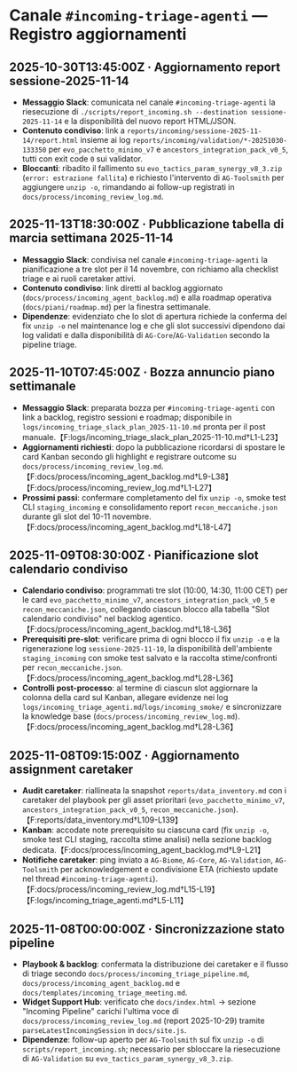 # Canale `#incoming-triage-agenti` — Registro aggiornamenti

<!-- incoming_triage_log:start -->
## 2025-10-30T13:45:00Z · Aggiornamento report sessione-2025-11-14
- **Messaggio Slack**: comunicata nel canale `#incoming-triage-agenti` la riesecuzione di `./scripts/report_incoming.sh --destination sessione-2025-11-14` e la disponibilità del nuovo report HTML/JSON.
- **Contenuto condiviso**: link a `reports/incoming/sessione-2025-11-14/report.html` insieme ai log `reports/incoming/validation/*-20251030-133350` per `evo_pacchetto_minimo_v7` e `ancestors_integration_pack_v0_5`, tutti con exit code `0` sui validator.
- **Bloccanti**: ribadito il fallimento su `evo_tactics_param_synergy_v8_3.zip` (`error: estrazione fallita`) e richiesto l'intervento di `AG-Toolsmith` per aggiungere `unzip -o`, rimandando ai follow-up registrati in `docs/process/incoming_review_log.md`.
## 2025-11-13T18:30:00Z · Pubblicazione tabella di marcia settimana 2025-11-14
- **Messaggio Slack**: condivisa nel canale `#incoming-triage-agenti` la pianificazione a tre slot per il 14 novembre, con richiamo alla checklist triage e ai ruoli caretaker attivi.
- **Contenuto condiviso**: link diretti al backlog aggiornato (`docs/process/incoming_agent_backlog.md`) e alla roadmap operativa (`docs/piani/roadmap.md`) per la finestra settimanale.
- **Dipendenze**: evidenziato che lo slot di apertura richiede la conferma del fix `unzip -o` nel maintenance log e che gli slot successivi dipendono dai log validati e dalla disponibilità di `AG-Core`/`AG-Validation` secondo la pipeline triage.
## 2025-11-10T07:45:00Z · Bozza annuncio piano settimanale
- **Messaggio Slack**: preparata bozza per `#incoming-triage-agenti` con link a backlog, registro sessioni e roadmap; disponibile in `logs/incoming_triage_slack_plan_2025-11-10.md` pronta per il post manuale.【F:logs/incoming_triage_slack_plan_2025-11-10.md†L1-L23】
- **Aggiornamenti richiesti**: dopo la pubblicazione ricordarsi di spostare le card Kanban secondo gli highlight e registrare outcome su `docs/process/incoming_review_log.md`.【F:docs/process/incoming_agent_backlog.md†L9-L38】【F:docs/process/incoming_review_log.md†L1-L27】
- **Prossimi passi**: confermare completamento del fix `unzip -o`, smoke test CLI `staging_incoming` e consolidamento report `recon_meccaniche.json` durante gli slot del 10-11 novembre.【F:docs/process/incoming_agent_backlog.md†L18-L47】
## 2025-11-09T08:30:00Z · Pianificazione slot calendario condiviso
- **Calendario condiviso**: programmati tre slot (10:00, 14:30, 11:00 CET) per le card `evo_pacchetto_minimo_v7`, `ancestors_integration_pack_v0_5` e `recon_meccaniche.json`, collegando ciascun blocco alla tabella "Slot calendario condiviso" nel backlog agentico.【F:docs/process/incoming_agent_backlog.md†L18-L36】
- **Prerequisiti pre-slot**: verificare prima di ogni blocco il fix `unzip -o` e la rigenerazione log `sessione-2025-11-10`, la disponibilità dell'ambiente `staging_incoming` con smoke test salvato e la raccolta stime/confronti per `recon_meccaniche.json`.【F:docs/process/incoming_agent_backlog.md†L28-L36】
- **Controlli post-processo**: al termine di ciascun slot aggiornare la colonna della card sul Kanban, allegare evidenze nei log `logs/incoming_triage_agenti.md`/`logs/incoming_smoke/` e sincronizzare la knowledge base (`docs/process/incoming_review_log.md`).【F:docs/process/incoming_agent_backlog.md†L28-L36】
## 2025-11-08T09:15:00Z · Aggiornamento assignment caretaker
- **Audit caretaker**: riallineata la snapshot `reports/data_inventory.md` con i caretaker del playbook per gli asset prioritari (`evo_pacchetto_minimo_v7`, `ancestors_integration_pack_v0_5`, `recon_meccaniche.json`).【F:reports/data_inventory.md†L109-L139】
- **Kanban**: accodate note prerequisito su ciascuna card (fix `unzip -o`, smoke test CLI staging, raccolta stime analisi) nella sezione backlog dedicata.【F:docs/process/incoming_agent_backlog.md†L9-L21】
- **Notifiche caretaker**: ping inviato a `AG-Biome`, `AG-Core`, `AG-Validation`, `AG-Toolsmith` per acknowledgement e condivisione ETA (richiesto update nel thread `#incoming-triage-agenti`).【F:docs/process/incoming_review_log.md†L15-L19】【F:logs/incoming_triage_agenti.md†L5-L11】
## 2025-11-08T00:00:00Z · Sincronizzazione stato pipeline
- **Playbook & backlog**: confermata la distribuzione dei caretaker e il flusso di triage secondo `docs/process/incoming_triage_pipeline.md`, `docs/process/incoming_agent_backlog.md` e `docs/templates/incoming_triage_meeting.md`.
- **Widget Support Hub**: verificato che `docs/index.html` → sezione "Incoming Pipeline" carichi l'ultima voce di `docs/process/incoming_review_log.md` (report 2025-10-29) tramite `parseLatestIncomingSession` in `docs/site.js`.
- **Dipendenze**: follow-up aperto per `AG-Toolsmith` sul fix `unzip -o` di `scripts/report_incoming.sh`; necessario per sbloccare la riesecuzione di `AG-Validation` su `evo_tactics_param_synergy_v8_3.zip`.
<!-- incoming_triage_log:end -->
